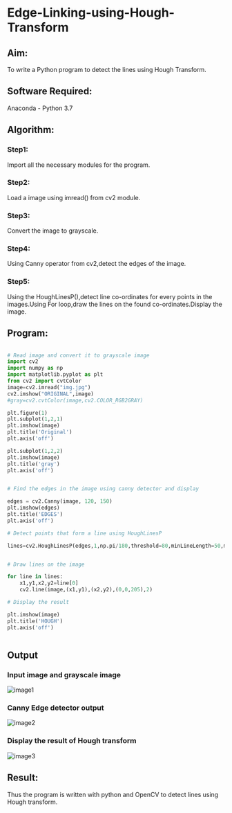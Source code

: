 # Edge-Linking-using-Hough-Transform
## Aim:
To write a Python program to detect the lines using Hough Transform.

## Software Required:
Anaconda - Python 3.7

## Algorithm:
### Step1:
Import all the necessary modules for the program.

### Step2:
Load a image using imread() from cv2 module.

### Step3:
Convert the image to grayscale.

### Step4:
Using Canny operator from cv2,detect the edges of the image.

### Step5:
Using the HoughLinesP(),detect line co-ordinates for every points in the images.Using For loop,draw the lines on the found co-ordinates.Display the image.


## Program:
```python

# Read image and convert it to grayscale image
import cv2
import numpy as np
import matplotlib.pyplot as plt
from cv2 import cvtColor
image=cv2.imread("img.jpg")
cv2.imshow("ORIGINAL",image)
#gray=cv2.cvtColor(image,cv2.COLOR_RGB2GRAY)

plt.figure(1)
plt.subplot(1,2,1)
plt.imshow(image)
plt.title('Original')
plt.axis('off')

plt.subplot(1,2,2)
plt.imshow(image)
plt.title('gray')
plt.axis('off')


# Find the edges in the image using canny detector and display

edges = cv2.Canny(image, 120, 150)
plt.imshow(edges)
plt.title('EDGES')
plt.axis('off')

# Detect points that form a line using HoughLinesP

lines=cv2.HoughLinesP(edges,1,np.pi/180,threshold=80,minLineLength=50,maxLineGap=250)


# Draw lines on the image

for line in lines:
    x1,y1,x2,y2=line[0]
    cv2.line(image,(x1,y1),(x2,y2),(0,0,205),2)

# Display the result

plt.imshow(image)
plt.title('HOUGH')
plt.axis('off')



```
## Output

### Input image and grayscale image
![image1](https://user-images.githubusercontent.com/75235090/169018822-9c059120-d3b1-40d7-9e16-98a48958da19.png)


### Canny Edge detector output
![image2](https://user-images.githubusercontent.com/75235090/169019315-e827227f-30c0-4670-8690-b4433648438c.png)


### Display the result of Hough transform
![image3](https://user-images.githubusercontent.com/75235090/169019398-aeab7ae9-ce6a-4675-8ac0-eda09cb8ab8b.png)


## Result:
Thus the program is written with python and OpenCV to detect lines using Hough transform. 

